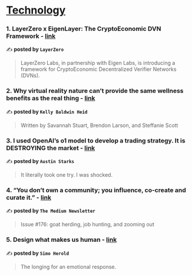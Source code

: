 
<h1><a href=https://medium.com/tag/technology/recommended target="_blank" rel="noopener noreferrer">Technology</a></h1>
<h3>1. LayerZero x EigenLayer: The CryptoEconomic DVN Framework - <a href="https://medium.com/layerzero-official/layerzero-x-eigenlayer-the-cryptoeconomic-dvn-framework-68af27ca2040" target="_blank" rel="noopener noreferrer">link</a></h3>

✍️ **posted by `LayerZero`**

<blockquote>LayerZero Labs, in partnership with Eigen Labs, is introducing a framework for CryptoEconomic Decentralized Verifier Networks (DVNs).</blockquote>

<h3>2. Why virtual reality nature can’t provide the same wellness benefits as the real thing - <a href="https://medium.com/symbiotica/why-virtual-reality-nature-cant-provide-the-same-wellness-benefits-as-the-real-thing-ccdd5622e26f" target="_blank" rel="noopener noreferrer">link</a></h3>

✍️ **posted by `Kelly Baldwin Heid`**

<blockquote>Written by Savannah Stuart, Brendon Larson, and Steffanie Scott</blockquote>

<h3>3. I used OpenAI’s o1 model to develop a trading strategy. It is DESTROYING the market - <a href="https://medium.com/datadriveninvestor/i-used-openais-o1-model-to-develop-a-trading-strategy-it-is-destroying-the-market-576a6039e8fa" target="_blank" rel="noopener noreferrer">link</a></h3>

✍️ **posted by `Austin Starks`**

<blockquote>It literally took one try. I was shocked.</blockquote>

<h3>4. “You don’t own a community; you influence, co-create and curate it.” - <a href="https://medium.com/blog/you-dont-own-a-community-you-influence-co-create-and-curate-it-a6de5df3faa4" target="_blank" rel="noopener noreferrer">link</a></h3>

✍️ **posted by `The Medium Newsletter`**

<blockquote>Issue #176: goat herding, job hunting, and zooming out</blockquote>

<h3>5. Design what makes us human - <a href="https://medium.com/user-experience-design-1/design-what-makes-us-human-a1b9013f1db6" target="_blank" rel="noopener noreferrer">link</a></h3>

✍️ **posted by `Simo Herold`**

<blockquote>The longing for an emotional response.</blockquote>

